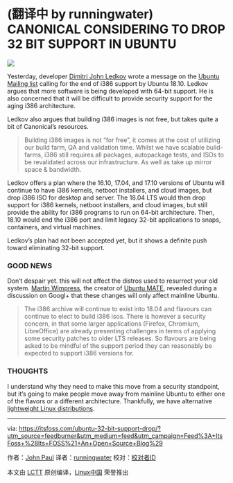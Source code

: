 (翻译中 by runningwater)
CANONICAL CONSIDERING TO DROP 32 BIT SUPPORT IN UBUNTU
========================================================

![](https://itsfoss.com/wp-content/uploads/2016/06/Ubuntu-32-bit-goes-for-a-toss-.jpg)

Yesterday, developer [Dimitri John Ledkov][1] wrote a message on the [Ubuntu Mailing list][2] calling for the end of i386 support by Ubuntu 18.10. Ledkov argues that more software is being developed with 64-bit support. He is also concerned that it will be difficult to provide security support for the aging i386 architecture.

Ledkov also argues that building i386 images is not free, but takes quite a bit of Canonical’s resources.

>Building i386 images is not “for free”, it comes at the cost of utilizing our build farm, QA and validation time. Whilst we have scalable build-farms, i386 still requires all packages, autopackage tests, and ISOs to be revalidated across our infrastructure. As well as take up mirror space & bandwidth.

Ledkov offers a plan where the 16.10, 17.04, and 17.10 versions of Ubuntu will continue to have i386 kernels, netboot installers, and cloud images, but drop i386 ISO for desktop and server. The 18.04 LTS would then drop support for i386 kernels, netboot installers, and cloud images, but still provide the ability for i386 programs to run on 64-bit architecture. Then, 18.10 would end the i386 port and limit legacy 32-bit applications to snaps, containers, and virtual machines.

Ledkov’s plan had not been accepted yet, but it shows a definite push toward eliminating 32-bit support.

### GOOD NEWS

Don’t despair yet. this will not affect the distros used to resurrect your old system. [Martin Wimpress][3], the creator of [Ubuntu MATE][4], revealed during a discussion on Googl+ that these changes will only affect mainline Ubuntu.

>The i386 archive will continue to exist into 18.04 and flavours can continue to elect to build i386 isos. There is however a security concern, in that some larger applications (Firefox, Chromium, LibreOffice) are already presenting challenges in terms of applying some security patches to older LTS releases. So flavours are being asked to be mindful of the support period they can reasonably be expected to support i386 versions for.

### THOUGHTS

I understand why they need to make this move from a security standpoint, but it’s going to make people move away from mainline Ubuntu to either one of the flavors or a different architecture. Thankfully, we have alternative [lightweight Linux distributions][5].


--------------------------------------------------------------------------------

via: https://itsfoss.com/ubuntu-32-bit-support-drop/?utm_source=feedburner&utm_medium=feed&utm_campaign=Feed%3A+ItsFoss+%28Its+FOSS%21+An+Open+Source+Blog%29

作者：[John Paul][a]
译者：[runningwater](https://github.com/runningwater)
校对：[校对者ID](https://github.com/校对者ID)

本文由 [LCTT](https://github.com/LCTT/TranslateProject) 原创编译，[Linux中国](https://linux.cn/) 荣誉推出

[a]: https://itsfoss.com/author/john/
[1]: https://plus.google.com/+DimitriJohnLedkov
[2]: https://lists.ubuntu.com/archives/ubuntu-devel-discuss/2016-June/016661.html
[3]: https://twitter.com/m_wimpress
[4]: http://ubuntu-mate.org/
[5]: https://itsfoss.com/lightweight-linux-beginners/
